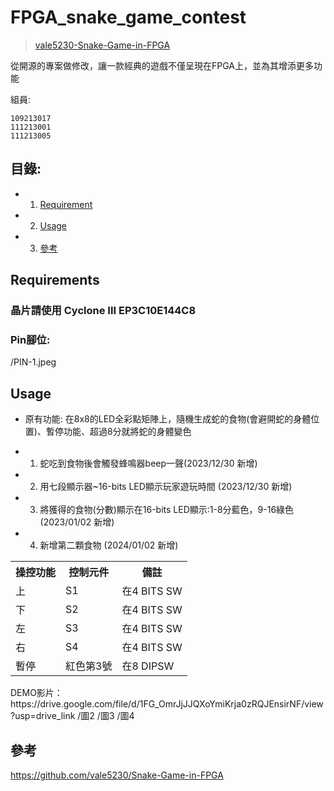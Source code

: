# FPGA_snake_game_contest
> [vale5230-Snake-Game-in-FPGA](https://github.com/vale5230/Snake-Game-in-FPGA)

從開源的專案做修改，讓一款經典的遊戲不僅呈現在FPGA上，並為其增添更多功能

組員:
```
109213017
111213001
111213005
```

## 目錄:
* 1. [Requirement](/README.md#Requirement)
* 2. [Usage](/README.md#Usage)
* 3. [參考](/README.md#參考)

## Requirements

### 晶片請使用 Cyclone III EP3C10E144C8
### Pin腳位:
/PIN-1.jpeg

## Usage

* 原有功能: 在8x8的LED全彩點矩陣上，隨機生成蛇的食物(會避開蛇的身體位置)、暫停功能、超過8分就將蛇的身體變色

* 1. 蛇吃到食物後會觸發蜂鳴器beep一聲(2023/12/30 新增)
* 2. 用七段顯示器~16-bits LED顯示玩家遊玩時間 (2023/12/30 新增)
* 3. 將獲得的食物(分數)顯示在16-bits LED顯示:1-8分藍色，9-16綠色 (2023/01/02 新增)
* 4. 新增第二顆食物 (2024/01/02 新增)


<table>
  <tr>
    <th>操控功能</th>
    <th>控制元件</th>
    <th>備註</th>
  </tr>
  <tr>
    <td>上</td>
    <td>S1</td>
    <td>在4 BITS SW</td>
  </tr>
  <tr>
    <td>下</td>
    <td>S2</td>
    <td>在4 BITS SW</td>
  </tr>
  <tr>
    <td>左</td>
    <td>S3</td>
    <td>在4 BITS SW</td>
  </tr>
  <tr>
    <td>右</td>
    <td>S4</td>
    <td>在4 BITS SW</td>
  </tr>
  <tr>
    <td>暫停</td>
    <td>紅色第3號</td>
    <td>在8 DIPSW</td>
  </tr>
</table>
DEMO影片：https://drive.google.com/file/d/1FG_OmrJjJJQXoYmiKrja0zRQJEnsirNF/view?usp=drive_link
/圖2
/圖3
/圖4

## 參考
https://github.com/vale5230/Snake-Game-in-FPGA
